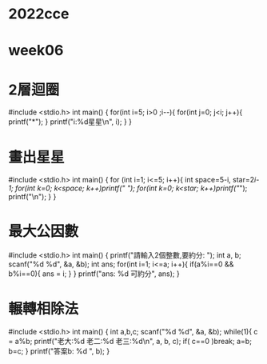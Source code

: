 # 2022cce
# week06

# 2層迴圈
#include <stdio.h>
int main()
{
    for(int i=5; i>0 ;i--){
        for(int j=0; j<i; j++){
            printf("*");
        }
        printf("i:%d星星\n", i);
    }
}

# 畫出星星
#include <stdio.h>
int main()
{
    for (int i=1; i<=5; i++){
        int space=5-i, star=2*i-1;
        for(int k=0; k<space; k++)printf(" ");
        for(int k=0; k<star; k++)printf("*");
        printf("\n");
    }
}

# 最大公因數
#include <stdio.h>
int main()
{
    printf("請輸入2個整數,要約分: ");
    int a, b;
    scanf("%d %d", &a, &b);
    int ans;
    for(int i=1; i<=a; i++){
        if(a%i==0 && b%i==0){
            ans = i;
        }
    }
    printf("ans: %d 可約分", ans);
}

# 輾轉相除法
#include <stdio.h>
int main()
{
    int a,b,c;
    scanf("%d %d", &a, &b);
    while(1){
        c = a%b;
        printf("老大:%d 老二:%d 老三:%d\n", a, b, c);
        if( c==0 )break;
        a=b;
        b=c;
    }
    printf("答案b: %d ", b);
}
